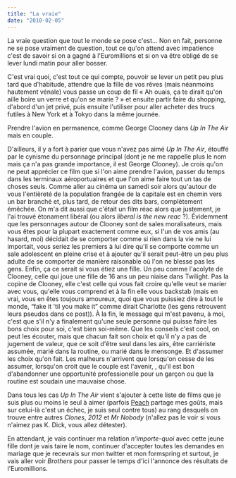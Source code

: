 ```yaml
---
title: "La vraie"
date: "2010-02-05"
---
```


La vraie question que tout le monde se pose c'est... Non en fait, personne ne se pose vraiment de question, tout ce qu'on attend avec impatience c'est de savoir si on a gagné à l'Euromillions et si on va être obligé de se lever lundi matin pour aller bosser.

C'est vrai quoi, c'est tout ce qui compte, pouvoir se lever un petit peu plus tard que d'habitude, attendre que la fille de vos rêves (mais néanmoins hautement vénale) vous passe un coup de fil « Ah ouais, ça te dirait qu'on aille boire un verre et qu'on se marie ? » et ensuite partir faire du shopping, d'abord d'un jet privé, puis ensuite l'utiliser pour aller acheter des trucs futiles à New York et à Tokyo dans la même journée.

Prendre l'avion en permanence, comme George Clooney dans _Up In The Air_ mais en couple.

D'ailleurs, il y a fort à parier que vous n'avez pas aimé _Up In The Air_, étouffé par le cynisme du personnage principal (dont je ne me rappelle plus le nom mais ça n'a pas grande importance, il est George Clooney). Je crois qu'on ne peut apprécier ce film que si l'on aime prendre l'avion, passer du temps dans les terminaux aéroportuaires et que l'on aime faire tout un tas de choses seuls. Comme aller au cinéma un samedi soir alors qu'autour de vous l'entièreté de la population frangée de la capitale est en chemin vers un bar branché et, plus tard, de retour des dits bars, complètement émêchée. On m'a dit aussi que c'était un film réac alors que justement, je l'ai trouvé étonament libéral (ou alors _liberal is the new reac_ ?). Évidemment que les personnages autour de Clooney sont de sales moralisateurs, mais vous êtes pour la plupart exactement comme eux, si l'un de vos amis (au hasard, moi) décidait de se comporter comme si rien dans la vie ne lui importait, vous seriez les premiers à lui dire qu'il se comporte comme un sale adolescent en pleine crise et à ajouter qu'il serait peut-être un peu plus adulte de se comporter de manière raisonable où l'on ne blesse pas les gens. Enfin, ça ce serait si vous étiez une fille. Un peu comme l'acolyte de Clooney, celle qui joue une fille de 16 ans un peu niaise dans Twilight. Pas la copine de Clooney, elle c'est celle qui vous fait croire qu'elle veut se marier avec vous, qu'elle vous comprend et à la fin elle vous backstab (mais en vrai, vous en êtes toujours amoureux, quoi que vous puissiez dire à tout le monde, “fake it 'til you make it” comme dirait Charlotte (les gens retrouvent leurs pseudos dans ce post)). À la fin, le message qui m'est pavenu, à moi, c'est que s'il n'y a finalement qu'une seule personne qui puisse faire les bons choix pour soi, c'est bien soi-même. Que les conseils c'est cool, on peut les écouter, mais que chacun fait son choix et qu'il n'y a pas de jugement de valeur, que ce soit d'être seul dans les airs, être carriériste assumée, marié dans la routine, ou marié dans le mensonge. Et d'assumer les choix qu'on fait. Les malheurs n'arrivent que lorsqu'on cesse de les assumer, lorsqu'on croit que le couple est l'avenir, , qu'il est bon d'abandonner une opportunité professionelle pour un garçon ou que la routine est soudain une mauvaise chose.

Dans tous les cas _Up In The Air_ vient s'ajouter à cette liste de films que je suis plus ou moins le seul à aimer (parfois [Peach](http://randomlypeach.blogspot.com/) partage mes goûts, mais sur celui-là c'est un échec, je suis seul contre tous) au rang desquels on trouve entre autres _Clones_, _2012_ et _Mr Nobody_ (n'allez pas le voir si vous n'aimez pas K. Dick, vous allez détester).

En attendant, je vais continuer ma relation _n'importe-quoi_ avec cette jeune fille dont je vais taire le nom, continuer d'accepter toutes les demandes en mariage que je recevrais sur mon twitter et mon formspring et surtout, je vais aller voir _Brothers_ pour passer le temps d'ici l'annonce des résultats de l'Euromillions.

